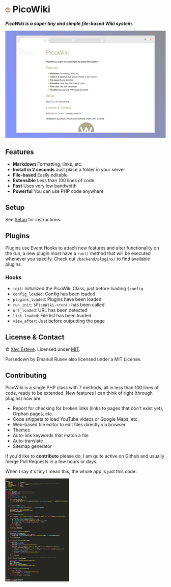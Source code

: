 # <img src="static/picowiki-favicon.png" alt=""> PicoWiki

**_PicoWiki is a super tiny and simple file-based Wiki system._**

<p style="text-align: center"><img src="static/screenshot.jpg" alt="Screenshot of the main page of PicoWiki"></p>


## Features

- **Markdown** Formatting, links, etc.
- **Install in 2 seconds** Just place a folder in your server
- **File-based** Easily editable
- **Extensible** Less than 100 lines of code
- **Fast** Uses very low bandwidth
- **Powerful** You can use PHP code anywhere


## Setup

See [Setup](files/setup.md) for instructions.


## Plugins

Plugins use Event Hooks to attach new features and alter functionality on the run, a new plugin must have a `run()` method that will be executed whenever you specify. Check out `/backend/plugins/` to find available plugins.


### Hooks

- `init`: Initialized the PicoWiki Class, just before loading `$config`
- `config_loaded`: Config has been loaded
- `plugins_loaded`: Plugins have been loaded
- `run_init`: `$PicoWiki->run()` has been called
- `url_loaded`: URL has been detected
- `list_loaded`: File list has been loaded
- `view_after`: Just before outputting the page


## License & Contact

&copy; <?=date('Y')?> [Xavi Esteve](https://xaviesteve.com/). Licensed under [MIT](https://opensource.org/licenses/MIT).

Parsedown by Emanuil Rusev also licensed under a MIT License.

## Contributing

PicoWiki is a single PHP class with 7 methods, all in less than 100 lines of code, ready to be extended. New features I can think of right (through plugins) now are:

- Report for checking for broken links (links to pages that don't exist yet), Orphan pages, etc.
- Code snippets to load YouTube videos or Google Maps, etc.
- Web-based file editor to edit files directly via browser
- Themes
- Auto-link keywords that match a file
- Auto-translate
- Sitemap generator

If you'd like to **contribute** please do, I am quite active on Github and usually merge Pull Requests in a few hours or days.

When I say it's tiny I mean this, the whole app is just this code:

<img src="static/screenshot-code.jpg" alt="Screenshot of the code of PicoWiki where you can see that it is less than 100 lines of code">
